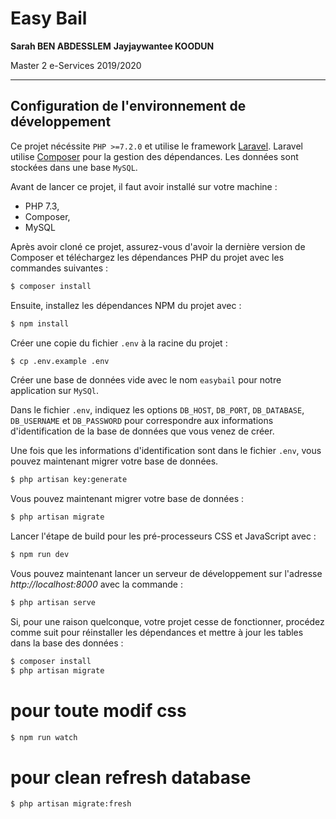# Easy Bail

**Sarah BEN ABDESSLEM**
**Jayjaywantee KOODUN**

Master 2 e-Services 2019/2020

---

## Configuration de l'environnement de développement

Ce projet nécéssite `PHP >=7.2.0` et utilise le framework [Laravel](<(https://laravel.com/docs)>). Laravel utilise [Composer](https://getcomposer.org/) pour la gestion des dépendances. Les données sont stockées dans une base `MySQL`.

Avant de lancer ce projet, il faut avoir installé sur votre machine :

-   PHP 7.3,
-   Composer,
-   MySQL

Après avoir cloné ce projet, assurez-vous d'avoir la dernière version de Composer et téléchargez les dépendances PHP du projet avec les commandes suivantes :

```bash
$ composer install
```

Ensuite, installez les dépendances NPM du projet avec :

```bash
$ npm install
```

Créer une copie du fichier `.env` à la racine du projet :

```bash
$ cp .env.example .env
```

Créer une base de données vide avec le nom `easybail` pour notre application sur `MySQl`.

Dans le fichier `.env`, indiquez les options `DB_HOST`, `DB_PORT`, `DB_DATABASE`, `DB_USERNAME` et `DB_PASSWORD` pour correspondre aux informations d'identification de la base de données que vous venez de créer.

Une fois que les informations d'identification sont dans le fichier `.env`, vous pouvez maintenant migrer votre base de données.

```bash
$ php artisan key:generate
```

Vous pouvez maintenant migrer votre base de données :

```bash
$ php artisan migrate
```

Lancer l'étape de build pour les pré-processeurs CSS et JavaScript avec :

```bash
$ npm run dev
```

Vous pouvez maintenant lancer un serveur de développement sur l'adresse _http://localhost:8000_ avec la commande :

```bash
$ php artisan serve
```

Si, pour une raison quelconque, votre projet cesse de fonctionner, procédez comme suit pour réinstaller les dépendances et mettre à jour les tables dans la base des données :

```bash
$ composer install
$ php artisan migrate
```

# pour toute modif css
```bash
$ npm run watch
```
# pour clean refresh database
```bash
$ php artisan migrate:fresh
```
